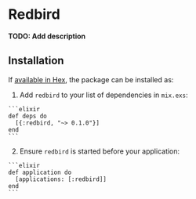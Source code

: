 # Redbird

**TODO: Add description**

## Installation

If [available in Hex](https://hex.pm/docs/publish), the package can be installed as:

  1. Add `redbird` to your list of dependencies in `mix.exs`:

    ```elixir
    def deps do
      [{:redbird, "~> 0.1.0"}]
    end
    ```

  2. Ensure `redbird` is started before your application:

    ```elixir
    def application do
      [applications: [:redbird]]
    end
    ```

